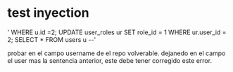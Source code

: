 # test inyection

' WHERE u.id =2; UPDATE user_roles ur SET role_id = 1 WHERE ur.user_id = 2; SELECT * FROM users u --'

probar en el campo username de el repo volverable. dejanedo en el campo el user mas la sentencia  anterior, este debe tener corregido este error.